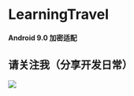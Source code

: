 # LearningTravel

#### Android 9.0 加密适配

## 请关注我（分享开发日常）
![](https://upload-images.jianshu.io/upload_images/3376017-07f0d1861da91bce.jpg?imageMogr2/auto-orient/strip%7CimageView2/2/w/1240)

